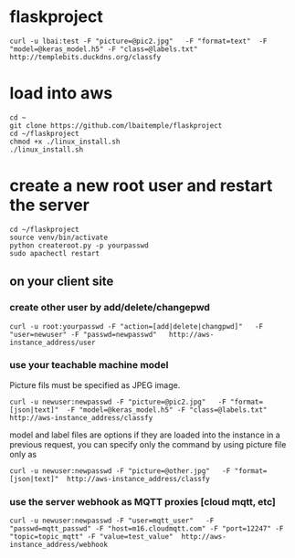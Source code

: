 # flaskproject
```
curl -u lbai:test -F "picture=@pic2.jpg"   -F "format=text"  -F "model=@keras_model.h5" -F "class=@labels.txt"  http://templebits.duckdns.org/classfy
```

# load into aws 
```
cd ~
git clone https://github.com/lbaitemple/flaskproject
cd ~/flaskproject
chmod +x ./linux_install.sh 
./linux_install.sh 
```

# create a new root user and restart the server
```
cd ~/flaskproject
source venv/bin/activate
python createroot.py -p yourpasswd
sudo apachectl restart
```


## on your client site
### create other user by add/delete/changepwd
```
curl -u root:yourpasswd -F "action=[add|delete|changpwd]"   -F "user=newuser" -F "passwd=newpasswd"   http://aws-instance_address/user
```

### use your teachable machine model

Picture fils must be specified as JPEG image.
```
curl -u newuser:newpasswd -F "picture=@pic2.jpg"   -F "format=[json|text]"  -F "model=@keras_model.h5" -F "class=@labels.txt"  http://aws-instance_address/classfy
```
model and label files are options if they are loaded into the instance in a previous request, you can specify only the command by using picture file only as
```
curl -u newuser:newpasswd -F "picture=@other.jpg"   -F "format=[json|text]"  http://aws-instance_address/classfy
```

### use the server webhook as MQTT proxies [cloud mqtt, etc]
```
curl -u newuser:newpasswd -F "user=mqtt_user"   -F "passwd=mqtt_passwd" -F "host=m16.cloudmqtt.com" -F "port=12247" -F "topic=topic_mqtt" -F "value=test_value"  http://aws-instance_address/webhook

```
